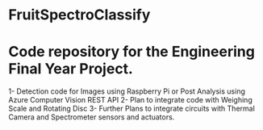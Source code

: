 # FruitSpectroClassify
# Code repository for the Engineering Final Year Project. 
1- Detection code for Images using Raspberry Pi or Post Analysis using Azure Computer Vision REST API
2- Plan to integrate code with Weighing Scale and Rotating Disc
3- Further Plans to integrate circuits with Thermal Camera and Spectrometer sensors and actuators.
